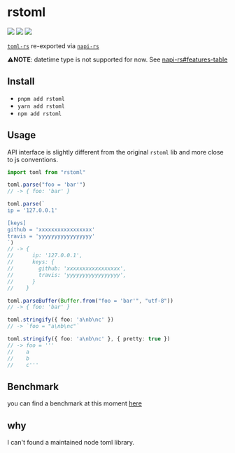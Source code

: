 # rstoml

<a href="https://www.npmjs.com/package/rstoml"><img src="https://img.shields.io/npm/v/rstoml.svg"></img></a>
<a href="https://github.com/rainy-me/rstoml/actions/workflows/lint.yaml"><img src="https://github.com/rainy-me/rstoml/workflows/Lint/badge.svg"></img></a>
<a href="https://github.com/rainy-me/rstoml/actions/workflows/CI.yaml"><img src="https://github.com/rainy-me/rstoml/workflows/CI/badge.svg"></img></a>


[`toml-rs`](https://github.com/alexcrichton/toml-rs) re-exported via [`napi-rs`](https://github.com/napi-rs/napi-rs)

**⚠️NOTE**: datetime type is not supported for now. See [napi-rs#features-table](https://github.com/napi-rs/napi-rs#features-table)

## Install

- `pnpm add rstoml`
- `yarn add rstoml`
- `npm add rstoml`

## Usage

API interface is slightly different from the original `rstoml` lib and more close to js conventions.


```ts
import toml from "rstoml"

toml.parse("foo = 'bar'")
// -> { foo: 'bar' }

toml.parse(`
ip = '127.0.0.1'

[keys]
github = 'xxxxxxxxxxxxxxxxx'
travis = 'yyyyyyyyyyyyyyyyy'
`)
// -> {
//      ip: '127.0.0.1',
//      keys: {
//        github: 'xxxxxxxxxxxxxxxxx',
//        travis: 'yyyyyyyyyyyyyyyyy',
//      }
//    }

toml.parseBuffer(Buffer.from("foo = 'bar'", "utf-8"))
// -> { foo: 'bar' }

toml.stringify({ foo: 'a\nb\nc' })
// -> `foo = "a\nb\nc"`

toml.stringify({ foo: 'a\nb\nc' }, { pretty: true })
// -> foo = '''
//    a
//    b
//    c'''
```

## Benchmark

you can find a benchmark at this moment [here](https://github.com/lab-yue/iarna-toml/blob/latest/BENCHMARK.md)

## why

I can't found a maintained node toml library.